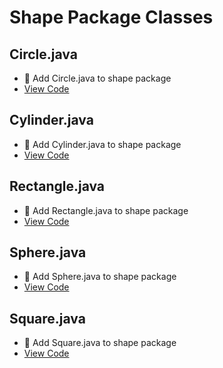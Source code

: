 # Shape Package Classes

## Circle.java

- 🔵 Add Circle.java to shape package
- [View Code](Circle.java)

## Cylinder.java

- 🔵 Add Cylinder.java to shape package
- [View Code](Cylinder.java)

## Rectangle.java

- 🔵 Add Rectangle.java to shape package
- [View Code](Rectangle.java)

## Sphere.java

- 🔵 Add Sphere.java to shape package
- [View Code](Sphere.java)

## Square.java

- 🔵 Add Square.java to shape package
- [View Code](Square.java)
